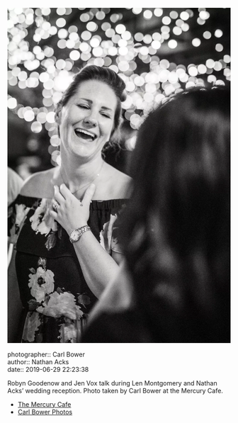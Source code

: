 ![Robyn Goodenow and Jen Vox talk](assets/2019-06-29-set-4-the-dance-82.webp)

photographer:: Carl Bower  
author:: Nathan Acks  
date:: 2019-06-29 22:23:38

Robyn Goodenow and Jen Vox talk during Len Montgomery and Nathan Acks’ wedding reception. Photo taken by Carl Bower at the Mercury Cafe.

* [The Mercury Cafe](http://mercurycafe.com)
* [Carl Bower Photos](https://carlbowerphotos.com)
